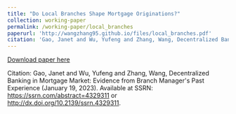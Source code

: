 ```yaml
---
title: "Do Local Branches Shape Mortgage Originations?"
collection: working-paper
permalink: /working-paper/local_branches
paperurl: 'http://wangzhang95.github.io/files/local_branches.pdf'
citation: 'Gao, Janet and Wu, Yufeng and Zhang, Wang, Decentralized Banking in Mortgage Market: Evidence from Branch Manager's Past Experience (January 19, 2023). Available at SSRN: https://ssrn.com/abstract=4329311 or http://dx.doi.org/10.2139/ssrn.4329311.'
---
```

[Download paper here](http://wangzhang95.github.io/files/local_branches.pdf)

Citation: Gao, Janet and Wu, Yufeng and Zhang, Wang, Decentralized Banking in Mortgage Market: Evidence from Branch Manager's Past Experience (January 19, 2023). Available at SSRN: https://ssrn.com/abstract=4329311 or http://dx.doi.org/10.2139/ssrn.4329311.
